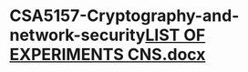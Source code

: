 # CSA5157-Cryptography-and-network-security[LIST OF EXPERIMENTS   CNS.docx](https://github.com/Gunadeesh/CSA5157-Cryptography-and-network-security/files/9621964/LIST.OF.EXPERIMENTS.CNS.docx)
